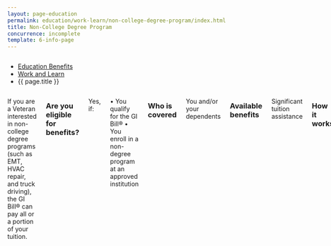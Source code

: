 ```yaml
---
layout: page-education
permalink: education/work-learn/non-college-degree-program/index.html
title: Non-College Degree Program
concurrence: incomplete
template: 6-info-page
---
```


<div class="splash" markdown="0">
<div class="row" markdown="0">
<div class="small-12 columns" markdown="0">

<ul class="breadcrumbs" role="menubar" aria-label="Primary">
<li class="parent"><a href="{{ site.url }}/education/">Education Benefits</a></li>
<li class="parent"><a href="{{ site.url }}/education/work-learn/">Work and Learn</a></li>
<li class="active">{{ page.title }}</li>
</ul>

</div>
</div>
</div>

<div class="main" role="main" markdown="0">

<!--<div class="action-bar">
  <div class="row">
    <div class="small-12 columns">

    </div>
  </div>  
</div>-->

<div class="section one" markdown="0">
<div class="primary" markdown="0">
<div class="row" markdown="0">
<div class="small-12 columns" markdown="1">

If you are a Veteran interested in non-college degree programs (such as EMT, HVAC repair, and truck driving), the GI Bill® can pay all or a portion of your tuition.

### Are you eligible for benefits?

Yes, if:

•	You qualify for the GI Bill®
•	You enroll in a non-degree program at an approved institution

### Who is covered
You and/or your dependents

### Available benefits
Significant tuition assistance

### How it works
Benefits depend on which GI Bill® program you use and the school you attend. VA pays you at the end of each month for the hours you have spent training, and provides a monthly housing allowance based on the location of the school. You may receive up to $83 per month for books and supplies.

Post-9/11 GI Bill®: For training offered at non-degree schools, VA pays for in-state tuition and fees up to the [national maximum](http://www.benefits.va.gov/gibill/resources/benefits_resources/rate_tables.aspa).

Other GI Bill® programs: VA pays a monthly rate that depends on your specific program and your length of active service. [View current payment rates](http://www.benefits.va.gov/gibill/resources/benefits_resources/rate_tables.asp)


</div>
</div>
</div>

</div>
